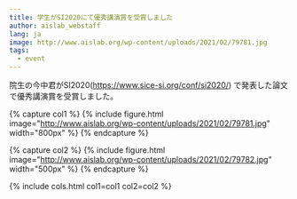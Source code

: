 ```yaml
---
title: 学生がSI2020にて優秀講演賞を受賞しました
author: aislab_webstaff
lang: ja
image: http://www.aislab.org/wp-content/uploads/2021/02/79781.jpg
tags:
  - event
---
```


院生の今中君がSI2020(https://www.sice-si.org/conf/si2020/) で発表した論文で優秀講演賞を受賞しました。

{% capture col1 %}
{%
  include figure.html
  image="http://www.aislab.org/wp-content/uploads/2021/02/79781.jpg"
  width="800px"
%}
{% endcapture %}

{% capture col2 %}
{%
  include figure.html
  image="http://www.aislab.org/wp-content/uploads/2021/02/79782.jpg"
  width="500px"
%}
{% endcapture %}

{% include cols.html col1=col1 col2=col2 %}